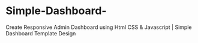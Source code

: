 # Simple-Dashboard-
Create Responsive Admin Dashboard using Html CSS &amp; Javascript | Simple Dashboard Template Design
